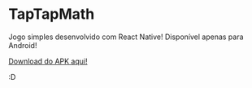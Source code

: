 # TapTapMath
Jogo simples desenvolvido com React Native!
Disponível apenas para Android!

[Download do APK aqui!](https://github.com/yVinicin/TapTapMath/releases/download/v1.0/TapTapMath.apk)

:D